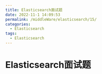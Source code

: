 ```yaml
---
title: Elasticsearch面试题
date: 2022-11-1 14:09:53
permalink: /middleWare/elasticsearch/15/
categories:
  - Elasticsearch
tags:
  - Elasticsearch
---
```


# Elasticsearch面试题